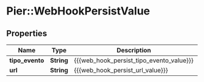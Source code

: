 # Pier::WebHookPersistValue

## Properties
Name | Type | Description | Notes
------------ | ------------- | ------------- | -------------
**tipo_evento** | **String** | {{{web_hook_persist_tipo_evento_value}}} | 
**url** | **String** | {{{web_hook_persist_url_value}}} | 



